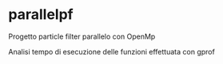 # parallelpf

Progetto particle filter parallelo con OpenMp

Analisi tempo di esecuzione delle funzioni effettuata con gprof

